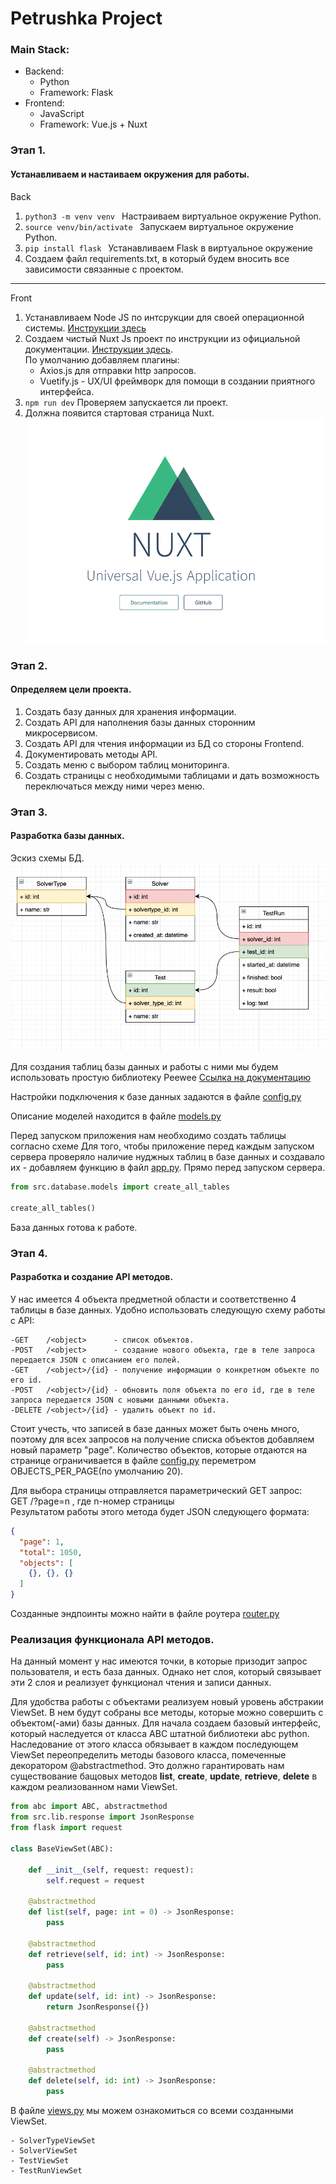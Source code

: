 # Petrushka Project


### Main Stack:
    
- Backend:
    - Python
    - Framework: Flask
- Frontend:
    - JavaScript
    - Framework: Vue.js + Nuxt


### Этап 1.
#### Устанавливаем и настаиваем окружения для работы.

Back
1. ```python3 -m venv venv ``` Настраиваем виртуальное окружение Python.
2. ```source venv/bin/activate ``` Запускаем виртуальное окружение Python.
3. ```pip install flask ``` Устанавливаем Flask в виртуальное окружение
4. Создаем файл requirements.txt, в который будем вносить все зависимости связанные с проектом.

___

Front
1. Устанавливаем Node JS по интсрукции для своей операционной системы.
[Инструкции здесь](https://nodejs.org/ru/download/package-manager/)
2. Создаем чистый Nuxt Js проект по инструкции из официальной документации.
[Инструкции здесь](https://ru.nuxtjs.org/). <br>
По умолчанию добавляем плагины:
    - Axios.js для отправки http запросов.
    - Vuetify.js - UX/UI фреймворк для помощи в создании приятного интерфейса.
3. ``` npm run dev ``` Проверяем запускается ли проект.
7. Должна появится стартовая страница Nuxt.
![Alt Text](./docs/images/nuxt-start.gif)

### Этап 2.
#### Определяем цели проекта.

1. Создать базу данных для хранения информации.
2. Создать API для наполнения базы данных сторонним микросервисом.
3. Создать API для чтения информации из БД со стороны Frontend.
4. Документировать методы API.
5. Создать меню с выбором таблиц мониторинга.
6. Создать страницы с необходимыми таблицами и дать возможность переключаться между ними через меню.


### Этап 3.
#### Разработка базы данных.

Эскиз схемы БД.
![database-schema](./docs/images/DB_Schema.png)

Для создания таблиц базы данных и работы с ними мы будем использовать простую библиотеку Peewee
[Ссылка на документацию](http://docs.peewee-orm.com/en/latest/peewee/quickstart.html#)

Настройки подключения к базе данных задаются в файле
[config.py](./back/config.py)

Описание моделей находится в файле
[models.py](./back/src/database/models.py)

Перед запуском приложения нам необходимо создать таблицы согласно схеме
Для того, чтобы приложение перед каждым запуском сервера проверяло наличие нуджных таблиц в базе данных и создавало их - добавляем функцию в файл
[app.py](./back/app.py). Прямо перед запуском сервера.
```python
from src.database.models import create_all_tables

create_all_tables()
``` 
База данных готова к работе.


### Этап 4.
#### Разработка и создание API методов.

У нас имеется 4 объекта предметной области и соответственно 4 таблицы в базе данных.
Удобно использовать следующую схему работы с API:

    -GET    /<object>      - список объектов.
    -POST   /<object>      - создание нового объекта, где в теле запроса передается JSON с описанием его полей.
    -GET    /<object>/{id} - получение информации о конкретном объекте по его id.
    -POST   /<object>/{id} - обновить поля объекта по его id, где в теле запроса передается JSON с новыми данными объекта.
    -DELETE /<object>/{id} - удалить объект по id.

Стоит учесть, что записей в базе данных может быть очень много, поэтому для всех запросов на получение списка объектов
добавляем новый параметр "page".
Количество объектов, которые отдаются на странице ограничивается в файле
[config.py](./back/config.py) переметром OBJECTS_PER_PAGE(по умолчанию 20).

Для выбора страницы отправляется параметрический GET запрос: <br>
GET    /<object>?page=n , где n-номер страницы <br>
Результатом работы этого метода будет JSON следующего формата:

```json
{
  "page": 1,
  "total": 1050,
  "objects": [
    {}, {}, {}
  ]
}
```

Созданные эндпоинты можно найти в файле роутера 
[router.py](./back/src/router.py)

### Реализация функционала API методов.

На данный момент у нас имеются точки, в которые призодит запрос пользователя, и есть база данных.
Однако нет слоя, который связывает эти 2 слоя и реализует функционал чтения и записи данных.

Для удобства работы с объектами реализуем новый уровень абстракии ViewSet.
В нем будут собраны все методы, которые можно совершить с объектом(-ами) базы данных.
Для начала создаем базовый интерфейс, который наследуется от класса ABC штатной библиотеки abc python.
Наследование от этого класса обязывает в каждом последующем ViewSet переопределить методы базового класса, 
помеченные декоратором @abstractmethod.
Это должно гарантировать нам существование бащовых методов **list**, **create**, **update**, **retrieve**, **delete** 
в каждом реализованном нами ViewSet.

````python
from abc import ABC, abstractmethod
from src.lib.response import JsonResponse
from flask import request

class BaseViewSet(ABC):

    def __init__(self, request: request):
        self.request = request

    @abstractmethod
    def list(self, page: int = 0) -> JsonResponse:
        pass

    @abstractmethod
    def retrieve(self, id: int) -> JsonResponse:
        pass

    @abstractmethod
    def update(self, id: int) -> JsonResponse:
        return JsonResponse({})

    @abstractmethod
    def create(self) -> JsonResponse:
        pass

    @abstractmethod
    def delete(self, id: int) -> JsonResponse:
        pass
````

В файле [views.py](./back/src/views.py) мы можем ознакомиться со всеми созданными ViewSet.

    - SolverTypeViewSet
    - SolverViewSet
    - TestViewSet
    - TestRunViewSet

   
